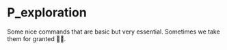# P_exploration

Some nice commands that are basic but very essential. Sometimes we take them for granted 🤷‍♀️.
